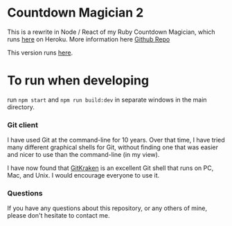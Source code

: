 # Countdown Magician 2

This is a rewrite in Node / React of my Ruby Countdown Magician, which runs
[here](http://immense-countdown.herokuapp.com/) on Heroku. More information here
[Github Repo](https://github.com/JulianNicholls/Countdown)

This version runs [here](countdown.reallybigshoe.co.uk).

# To run when developing

run `npm start` and `npm run build:dev` in separate windows in the main directory.

### Git client

I have used Git at the command-line for 10 years. Over that time, I have
tried many different graphical shells for Git, without finding one that was
easier and nicer to use than the command-line (in my view).

I have now found that [GitKraken](https://www.gitkraken.com) is an excellent Git
shell that runs on PC, Mac, and Unix. I would encourage everyone to use it.

### Questions

If you have any questions about this repository, or any others of mine, please
don't hesitate to contact me.
